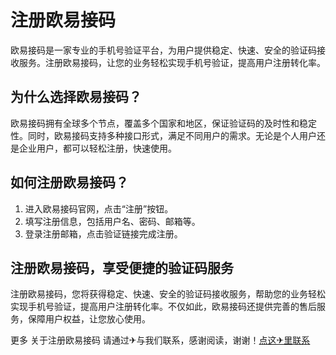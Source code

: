 # 注册欧易接码

欧易接码是一家专业的手机号验证平台，为用户提供稳定、快速、安全的验证码接收服务。注册欧易接码，让您的业务轻松实现手机号验证，提高用户注册转化率。

## 为什么选择欧易接码？

欧易接码拥有全球多个节点，覆盖多个国家和地区，保证验证码的及时性和稳定性。同时，欧易接码支持多种接口形式，满足不同用户的需求。无论是个人用户还是企业用户，都可以轻松注册，快速使用。

## 如何注册欧易接码？

1. 进入欧易接码官网，点击“注册”按钮。
2. 填写注册信息，包括用户名、密码、邮箱等。
3. 登录注册邮箱，点击验证链接完成注册。

## 注册欧易接码，享受便捷的验证码服务

注册欧易接码，您将获得稳定、快速、安全的验证码接收服务，帮助您的业务轻松实现手机号验证，提高用户注册转化率。不仅如此，欧易接码还提供完善的售后服务，保障用户权益，让您放心使用。

更多 关于注册欧易接码 请通过✈与我们联系，感谢阅读，谢谢！[点这✈里联系](https://w.k02.cc)